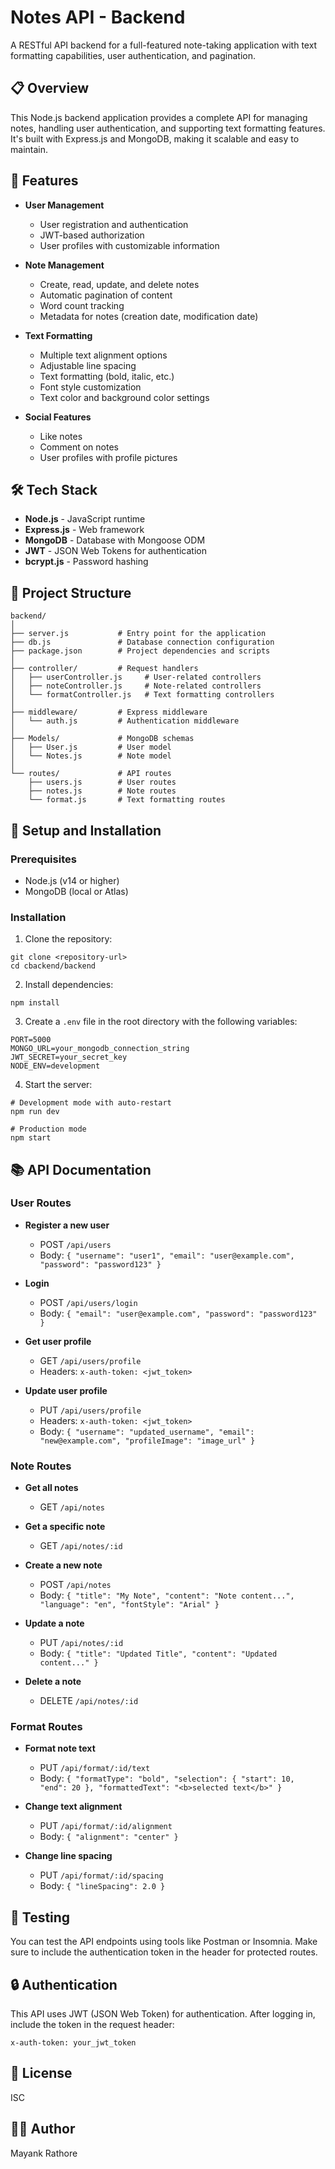 # Notes API - Backend

A RESTful API backend for a full-featured note-taking application with text formatting capabilities, user authentication, and pagination.

## 📋 Overview

This Node.js backend application provides a complete API for managing notes, handling user authentication, and supporting text formatting features. It's built with Express.js and MongoDB, making it scalable and easy to maintain.

## 🚀 Features

- **User Management**
  - User registration and authentication
  - JWT-based authorization
  - User profiles with customizable information

- **Note Management**
  - Create, read, update, and delete notes
  - Automatic pagination of content 
  - Word count tracking
  - Metadata for notes (creation date, modification date)

- **Text Formatting**
  - Multiple text alignment options
  - Adjustable line spacing
  - Text formatting (bold, italic, etc.)
  - Font style customization
  - Text color and background color settings

- **Social Features**
  - Like notes
  - Comment on notes
  - User profiles with profile pictures

## 🛠️ Tech Stack

- **Node.js** - JavaScript runtime
- **Express.js** - Web framework
- **MongoDB** - Database with Mongoose ODM
- **JWT** - JSON Web Tokens for authentication
- **bcrypt.js** - Password hashing

## 📁 Project Structure

```
backend/
│
├── server.js           # Entry point for the application
├── db.js               # Database connection configuration
├── package.json        # Project dependencies and scripts
│
├── controller/         # Request handlers
│   ├── userController.js     # User-related controllers
│   ├── noteController.js     # Note-related controllers
│   └── formatController.js   # Text formatting controllers
│
├── middleware/         # Express middleware
│   └── auth.js         # Authentication middleware
│
├── Models/             # MongoDB schemas
│   ├── User.js         # User model
│   └── Notes.js        # Note model
│
└── routes/             # API routes
    ├── users.js        # User routes
    ├── notes.js        # Note routes
    └── format.js       # Text formatting routes
```

## 🔧 Setup and Installation

### Prerequisites

- Node.js (v14 or higher)
- MongoDB (local or Atlas)

### Installation

1. Clone the repository:
```
git clone <repository-url>
cd cbackend/backend
```

2. Install dependencies:
```
npm install
```

3. Create a `.env` file in the root directory with the following variables:
```
PORT=5000
MONGO_URL=your_mongodb_connection_string
JWT_SECRET=your_secret_key
NODE_ENV=development
```

4. Start the server:
```
# Development mode with auto-restart
npm run dev

# Production mode
npm start
```

## 📚 API Documentation

### User Routes

- **Register a new user**
  - POST `/api/users`
  - Body: `{ "username": "user1", "email": "user@example.com", "password": "password123" }`

- **Login**
  - POST `/api/users/login`
  - Body: `{ "email": "user@example.com", "password": "password123" }`

- **Get user profile**
  - GET `/api/users/profile`
  - Headers: `x-auth-token: <jwt_token>`

- **Update user profile**
  - PUT `/api/users/profile`
  - Headers: `x-auth-token: <jwt_token>`
  - Body: `{ "username": "updated_username", "email": "new@example.com", "profileImage": "image_url" }`

### Note Routes

- **Get all notes**
  - GET `/api/notes`

- **Get a specific note**
  - GET `/api/notes/:id`

- **Create a new note**
  - POST `/api/notes`
  - Body: `{ "title": "My Note", "content": "Note content...", "language": "en", "fontStyle": "Arial" }`

- **Update a note**
  - PUT `/api/notes/:id`
  - Body: `{ "title": "Updated Title", "content": "Updated content..." }`

- **Delete a note**
  - DELETE `/api/notes/:id`

### Format Routes

- **Format note text**
  - PUT `/api/format/:id/text`
  - Body: `{ "formatType": "bold", "selection": { "start": 10, "end": 20 }, "formattedText": "<b>selected text</b>" }`

- **Change text alignment**
  - PUT `/api/format/:id/alignment`
  - Body: `{ "alignment": "center" }`

- **Change line spacing**
  - PUT `/api/format/:id/spacing`
  - Body: `{ "lineSpacing": 2.0 }`

## 🧪 Testing

You can test the API endpoints using tools like Postman or Insomnia. Make sure to include the authentication token in the header for protected routes.

## 🔒 Authentication

This API uses JWT (JSON Web Token) for authentication. After logging in, include the token in the request header:

```
x-auth-token: your_jwt_token
```

## 📝 License

ISC

## 👨‍💻 Author

Mayank Rathore
